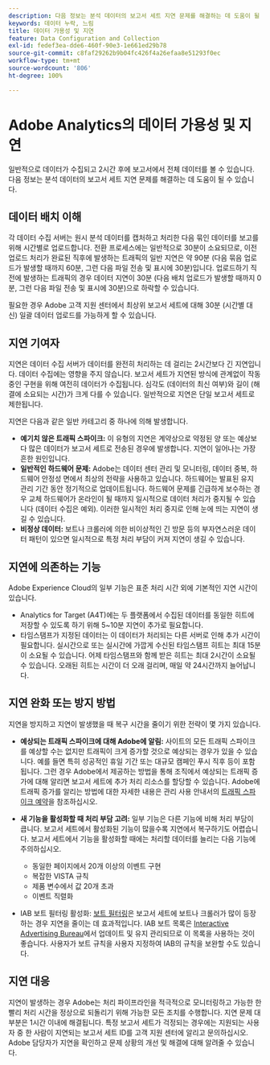 ```yaml
---
description: 다음 정보는 분석 데이터의 보고서 세트 지연 문제를 해결하는 데 도움이 될 수 있습니다.
keywords: 데이터 누락, 느림
title: 데이터 가용성 및 지연
feature: Data Configuration and Collection
exl-id: fedef3ea-dde6-460f-90e3-1e661ed29b78
source-git-commit: c8faf29262b9b04fc426f4a26efaa8e51293f0ec
workflow-type: tm+mt
source-wordcount: '806'
ht-degree: 100%

---
```


# Adobe Analytics의 데이터 가용성 및 지연

일반적으로 데이터가 수집되고 2시간 후에 보고서에서 전체 데이터를 볼 수 있습니다. 다음 정보는 분석 데이터의 보고서 세트 지연 문제를 해결하는 데 도움이 될 수 있습니다.

## 데이터 배치 이해

각 데이터 수집 서버는 원시 분석 데이터를 캡처하고 처리한 다음 묶인 데이터를 보고를 위해 시간별로 업로드합니다. 전환 프로세스에는 일반적으로 30분이 소요되므로, 이전 업로드 처리가 완료된 직후에 발생하는 트래픽의 일반 지연은 약 90분 (다음 묶음 업로드가 발생할 때까지 60분, 그런 다음 파일 전송 및 표시에 30분)입니다. 업로드하기 직전에 발생하는 트래픽의 경우 데이터 지연이 30분 (다음 배치 업로드가 발생할 때까지 0분, 그런 다음 파일 전송 및 표시에 30분)으로 하락할 수 있습니다.

필요한 경우 Adobe 고객 지원 센터에서 최상위 보고서 세트에 대해 30분 (시간별 대신) 일괄 데이터 업로드를 가능하게 할 수 있습니다.

## 지연 기여자

지연은 데이터 수집 서버가 데이터를 완전히 처리하는 데 걸리는 2시간보다 긴 지연입니다. 데이터 수집에는 영향을 주지 않습니다. 보고서 세트가 지연된 방식에 관계없이 작동 중인 구현을 위해 여전히 데이터가 수집됩니다. 심각도 (데이터의 최신 여부)와 길이 (해결에 소요되는 시간)가 크게 다를 수 있습니다. 일반적으로 지연은 단일 보고서 세트로 제한됩니다.

지연은 다음과 같은 일반 카테고리 중 하나에 의해 발생합니다.

* **예기치 않은 트래픽 스파이크:** 이 유형의 지연은 계약상으로 약정된 양 또는 예상보다 많은 데이터가 보고서 세트로 전송된 경우에 발생합니다. 지연이 일어나는 가장 흔한 원인입니다.
* **일반적인 하드웨어 문제:** Adobe는 데이터 센터 관리 및 모니터링, 데이터 중복, 하드웨어 안정성 면에서 최상의 전략을 사용하고 있습니다. 하드웨어는 발표된 유지 관리 기간 동안 정기적으로 업데이트됩니다. 하드웨어 문제를 긴급하게 보수하는 경우 교체 하드웨어가 온라인이 될 때까지 일시적으로 데이터 처리가 중지될 수 있습니다 (데이터 수집은 예외). 이러한 일시적인 처리 중지로 인해 눈에 띄는 지연이 생길 수 있습니다.
* **비정상 데이터:** 보트나 크롤러에 의한 비이상적인 긴 방문 등의 부자연스러운 데이터 패턴이 있으면 일시적으로 특정 처리 부담이 커져 지연이 생길 수 있습니다.

## 지연에 의존하는 기능

Adobe Experience Cloud의 일부 기능은 표준 처리 시간 외에 기본적인 지연 시간이 있습니다.

* Analytics for Target (A4T)에는 두 플랫폼에서 수집된 데이터를 동일한 히트에 저장할 수 있도록 하기 위해 5~10분 지연이 추가로 필요합니다.
* 타임스탬프가 지정된 데이터는 이 데이터가 처리되는 다른 서버로 인해 추가 시간이 필요합니다. 실시간으로 또는 실시간에 가깝게 수신된 타임스탬프 히트는 최대 15분이 소요될 수 있습니다. 어제 타임스탬프와 함께 받은 히트는 최대 2시간이 소요될 수 있습니다. 오래된 히트는 시간이 더 오래 걸리며, 매일 약 24시간까지 늘어납니다.

## 지연 완화 또는 방지 방법

지연을 방지하고 지연이 발생했을 때 복구 시간을 줄이기 위한 전략이 몇 가지 있습니다.

* **예상되는 트래픽 스파이크에 대해 Adobe에 알림:** 사이트의 모든 트래픽 스파이크를 예상할 수는 없지만 트래픽이 크게 증가할 것으로 예상되는 경우가 있을 수 있습니다. 예를 들면 특히 성공적인 휴일 기간 또는 대규모 캠페인 푸시 직후 등이 포함됩니다. 그런 경우 Adobe에서 제공하는 방법을 통해 조직에서 예상되는 트래픽 증가에 대해 알리면 보고서 세트에 추가 처리 리소스를 할당할 수 있습니다. Adobe에 트래픽 증가를 알리는 방법에 대한 자세한 내용은 관리 사용 안내서의 [트래픽 스파이크 예약](/help/admin/c-traffic-management/t-traffic-schedule-spike.md)을 참조하십시오.
* **새 기능을 활성화할 때 처리 부담 고려:** 일부 기능은 다른 기능에 비해 처리 부담이 큽니다. 보고서 세트에서 활성화된 기능이 많을수록 지연에서 복구하기도 어렵습니다. 보고서 세트에서 기능을 활성화할 때에는 처리할 데이터를 늘리는 다음 기능에 주의하십시오.

   * 동일한 페이지에서 20개 이상의 이벤트 구현
   * 복잡한 VISTA 규칙
   * 제품 변수에서 값 20개 초과
   * 이벤트 직렬화

* IAB 보트 필터링 활성화: [보트 필터링](/help/admin/admin/bot-removal/bot-removal.md)은 보고서 세트에 보트나 크롤러가 많이 등장하는 경우 지연을 줄이는 데 효과적입니다. IAB 보트 목록은 [Interactive Advertising Bureau](https://www.iab.net/about_the_iab)에서 업데이트 및 유지 관리되므로 이 목록을 사용하는 것이 좋습니다. 사용자가 보트 규칙을 사용자 지정하여 IAB의 규칙을 보완할 수도 있습니다.

## 지연 대응

지연이 발생하는 경우 Adobe는 처리 파이프라인을 적극적으로 모니터링하고 가능한 한 빨리 처리 시간을 정상으로 되돌리기 위해 가능한 모든 조치를 수행합니다. 지연 문제 대부분은 1시간 이내에 해결됩니다. 특정 보고서 세트가 걱정되는 경우에는 지원되는 사용자 중 한 사람이 지연되는 보고서 세트 ID를 고객 지원 센터에 알리고 문의하십시오. Adobe 담당자가 지연을 확인하고 문제 상황의 개선 및 해결에 대해 알려줄 수 있습니다.
